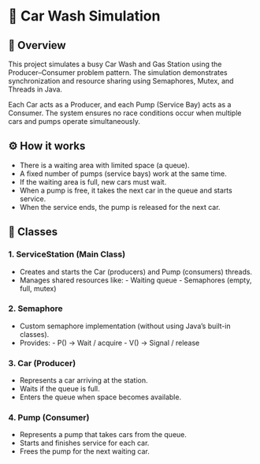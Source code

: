 # 🚗 Car Wash Simulation
## 📖 Overview

This project simulates a busy Car Wash and Gas Station using the Producer–Consumer problem pattern.
The simulation demonstrates synchronization and resource sharing using Semaphores, Mutex, and Threads in Java.

Each Car acts as a Producer, and each Pump (Service Bay) acts as a Consumer.
The system ensures no race conditions occur when multiple cars and pumps operate simultaneously.

## ⚙️ How it works
- There is a waiting area with limited space (a queue).
- A fixed number of pumps (service bays) work at the same time.
- If the waiting area is full, new cars must wait.
- When a pump is free, it takes the next car in the queue and starts service.
- When the service ends, the pump is released for the next car.

## 🧩 Classes
### 1. ServiceStation (Main Class)
- Creates and starts the Car (producers) and Pump (consumers) threads.
- Manages shared resources like:
       - Waiting queue
       - Semaphores (empty, full, mutex)
### 2. Semaphore
- Custom semaphore implementation (without using Java’s built-in classes).
- Provides:
       - P() → Wait / acquire
       - V() → Signal / release
### 3. Car (Producer)
- Represents a car arriving at the station.
- Waits if the queue is full.
- Enters the queue when space becomes available.
### 4. Pump (Consumer)
- Represents a pump that takes cars from the queue.
- Starts and finishes service for each car.
- Frees the pump for the next waiting car.

